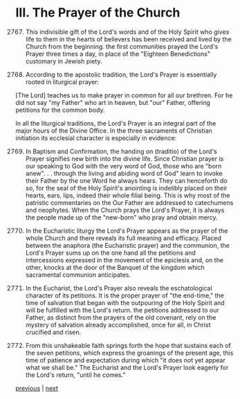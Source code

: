 # III. The Prayer of the Church

2767. This indivisible gift of the Lord's words and of the Holy Spirit who gives life to them in the hearts of believers has been received and lived by the Church from the beginning. the first communities prayed the Lord's Prayer three times a day, in place of the "Eighteen Benedictions" customary in Jewish piety.

2768. According to the apostolic tradition, the Lord's Prayer is essentially rooted in liturgical prayer:

[The Lord] teaches us to make prayer in common for all our brethren. For he did not say "my Father" who art in heaven, but "our" Father, offering petitions for the common body.

In all the liturgical traditions, the Lord's Prayer is an integral part of the major hours of the Divine Office. In the three sacraments of Christian initiation its ecclesial character is especially in evidence:

2769. In Baptism and Confirmation, the handing on (traditio) of the Lord's Prayer signifies new birth into the divine life. Since Christian prayer is our speaking to God with the very word of God, those who are "born anew". . . through the living and abiding word of God" learn to invoke their Father by the one Word he always hears. They can henceforth do so, for the seal of the Holy Spirit's anointing is indelibly placed on their hearts, ears, lips, indeed their whole filial being. This is why most of the patristic commentaries on the Our Father are addressed to catechumens and neophytes. When the Church prays the Lord's Prayer, it is always the people made up of the "new-born" who pray and obtain mercy.

2770. In the Eucharistic liturgy the Lord's Prayer appears as the prayer of the whole Church and there reveals its full meaning and efficacy. Placed between the anaphora (the Eucharistic prayer) and the communion, the Lord's Prayer sums up on the one hand all the petitions and intercessions expressed in the movement of the epiclesis and, on the other, knocks at the door of the Banquet of the kingdom which sacramental communion anticipates.

2771. In the Eucharist, the Lord's Prayer also reveals the eschatological character of its petitions. It is the proper prayer of "the end-time," the time of salvation that began with the outpouring of the Holy Spirit and will be fulfilled with the Lord's return. the petitions addressed to our Father, as distinct from the prayers of the old covenant, rely on the mystery of salvation already accomplished, once for all, in Christ crucified and risen.

2772. From this unshakeable faith springs forth the hope that sustains each of the seven petitions, which express the groanings of the present age, this time of patience and expectation during which "it does not yet appear what we shall be." The Eucharist and the Lord's Prayer look eagerly for the Lord's return, "until he comes."

[previous](https://github.com/Tenari/non-fiction/blob/master/catechism/__P9Y.md) | [next](https://github.com/Tenari/non-fiction/blob/master/catechism/__PA0.md)